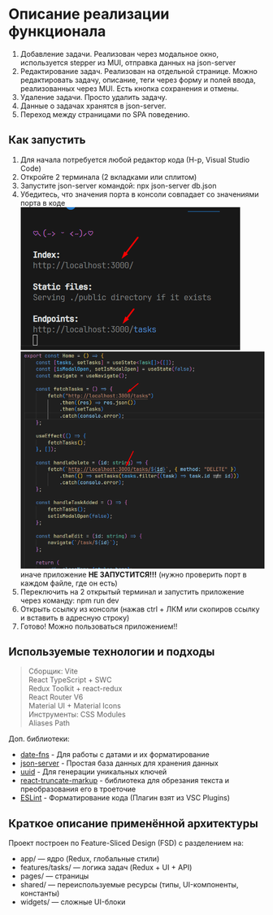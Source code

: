 <h1>Описание реализации функционала</h1>

1. Добавление задачи. Реализован через модальное окно, используется stepper из MUI, отправка данных на json-server
2. Редактирование задач. Реализован на отдельной странице. Можно редактировать задачу, описание, теги через форму и полей ввода, реализованных через MUI. Есть кнопка сохранения и отмены.
3. Удаление задачи. Просто удалить задачу.
4. Данные о задачах хранятся в json-server.
5. Переход между страницами по SPA поведению.

<h2>Как запустить</h2>

1. Для начала потребуется любой редактор кода (Н-р, Visual Studio Code)
2. Откройте 2 терминала (2 вкладками или сплитом)
3. Запустите json-server командой: npx json-server db.json
4. Убедитесь, что значения порта в консоли совпадает со значениями порта в коде ![Фото пример как должно быть в консоли](image.png)![Фото пример как должно быть в коде](image-1.png) иначе приложение **НЕ ЗАПУСТИТСЯ!!!** (нужно проверить порт в каждом файле, где он есть)
5. Переключить на 2 открытый терминал и запустить приложение через команду: npm run dev
6. Открыть ссылку из консоли (нажав ctrl + ЛКМ или скопиров ссылку и вставить в адресную строку)
7. Готово! Можно пользоваться приложением!!

<h2>Используемые технологии и подходы</h2>

>Сборщик: Vite <br>
React TypeScript + SWC <br>
Redux Toolkit + react-redux <br>
React Router V6 <br>
Material UI + Material Icons <br>
Инструменты: CSS Modules <br>
Aliases Path

Доп. библиотеки: 
- [date-fns](https://www.npmjs.com/package/date-fns) - Для работы с датами и их форматирование
- [json-server](https://www.npmjs.com/package/json-server) - Простая база данных для хранения данных
- [uuid](https://www.npmjs.com/package/uuid) - Для генерации уникальных ключей
- [react-truncate-markup](https://www.npmjs.com/package/react-truncate-markup) - библиотека для обрезания текста и преобразования его в троеточие
- [ESLint](https://www.npmjs.com/package/eslint) - Форматирование кода (Плагин взят из VSC Plugins)

<h2>Краткое описание применённой архитектуры</h2>
Проект построен по Feature-Sliced Design (FSD) с разделением на:

* app/ — ядро (Redux, глобальные стили)
* features/tasks/ — логика задач (Redux + UI + API)
* pages/ — страницы 
* shared/ — переиспользуемые ресурсы (типы, UI-компоненты, константы)
* widgets/ — сложные UI-блоки
